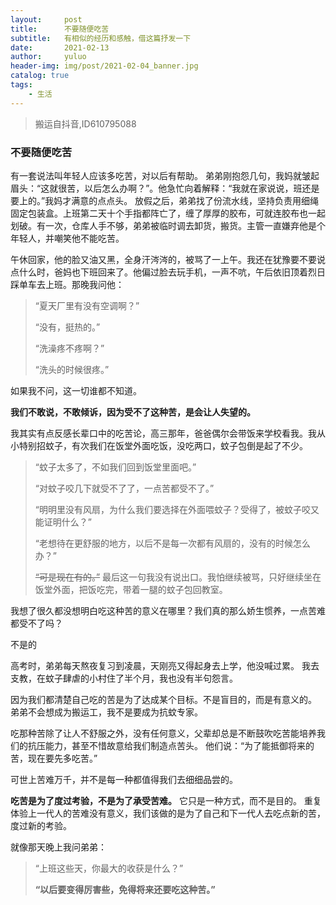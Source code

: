 ```yaml
---
layout:     post
title:      不要随便吃苦
subtitle:   有相似的经历和感触，借这篇抒发一下
date:       2021-02-13
author:     yuluo
header-img: img/post/2021-02-04_banner.jpg
catalog: true
tags:
    - 生活
---
```


> 搬运自抖音,ID610795088

### 不要随便吃苦
有一套说法叫年轻人应该多吃苦，对以后有帮助。
弟弟刚抱怨几句，我妈就皱起眉头：“这就很苦，以后怎么办啊？”。他急忙向着解释：“我就在家说说，班还是要上的。”我妈才满意的点点头。
放假之后，弟弟找了份流水线，坚持负责用细绳固定包装盒。上班第二天十个手指都阵亡了，缠了厚厚的胶布，可就连胶布也一起划破。有一次，仓库人手不够，弟弟被临时调去卸货，搬货。主管一直嫌弃他是个年轻人，并嘲笑他不能吃苦。

午休回家，他的脸又油又黑，全身汗涔涔的，被骂了一上午。我还在犹豫要不要说点什么时，爸妈也下班回来了。他偏过脸去玩手机，一声不吭，午后依旧顶着烈日踩单车去上班。那晚我问他：

> “夏天厂里有没有空调啊？”
> 
> “没有，挺热的。”
> 
> “洗澡疼不疼啊？”
> 
> “洗头的时候很疼。”
> 
如果我不问，这一切谁都不知道。

**我们不敢说，不敢倾诉，因为受不了这种苦，是会让人失望的。**

我其实有点反感长辈口中的吃苦论，高三那年，爸爸偶尔会带饭来学校看我。我从小特别招蚊子，有次我们在饭堂外面吃饭，没吃两口，蚊子包倒是起了不少。
> “蚊子太多了，不如我们回到饭堂里面吧。”
> 
> “对蚊子咬几下就受不了了，一点苦都受不了。”
> 
> “明明里没有风扇，为什么我们要选择在外面喂蚊子？受得了，被蚊子咬又能证明什么？”
> 
> “老想待在更舒服的地方，以后不是每一次都有风扇的，没有的时候怎么办？”
> 
> ~~“可是现在有的。”~~    最后这一句我没有说出口。我怕继续被骂，只好继续坐在饭堂外面，把饭吃完，带着一腿的蚊子包回教室。
> 


我想了很久都没想明白吃这种苦的意义在哪里？我们真的那么娇生惯养，一点苦难都受不了吗？

不是的

高考时，弟弟每天熬夜复习到凌晨，天刚亮又得起身去上学，他没喊过累。
我去支教，在蚊子肆虐的小村住了半个月，我也没有半句怨言。

因为我们都清楚自己吃的苦是为了达成某个目标。不是盲目的，而是有意义的。
弟弟不会想成为搬运工，我不是要成为抗蚊专家。

吃那种苦除了让人不舒服之外，没有任何意义，父辈却总是不断鼓吹吃苦能培养我们的抗压能力，甚至不惜故意给我们制造点苦头。
他们说：“为了能抵御将来的苦，现在要先多吃苦。”

可世上苦难万千，并不是每一种都值得我们去细细品尝的。

**吃苦是为了度过考验，不是为了承受苦难。**
它只是一种方式，而不是目的。
重复体验上一代人的苦难没有意义，我们该做的是为了自己和下一代人去吃点新的苦，度过新的考验。

就像那天晚上我问弟弟：
> “上班这些天，你最大的收获是什么？”
> 
> **“以后要变得厉害些，免得将来还要吃这种苦。”**